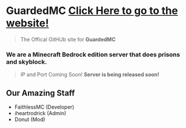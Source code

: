 # GuardedMC  [Click Here to go to the website!](https://daboltgod.github.io/guardedmc/)
> The Offical GitHUb site for **GuardedMC**

### We are a Minecraft Bedrock edition server that does prisons and skyblock.
> IP and Port Coming Soon!
**Server is being released soon!**
## Our Amazing Staff
- FaithlessMC (Developer)
- iheartrodrick (Admin)
- Donut (Mod)
